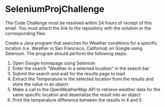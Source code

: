 # SeleniumProjChallenge


The Code Challenge must be resolved within 24 hours of receipt of this email. You must attach the link to the repository with the solution or the corresponding files.

Create a Java program that searches for Weather conditions for a specific location (i.e. Weather in San Francisco, California) on Google using Selenium. The program should perform the following steps:
1. Open Google homepage using Selenium
2. Enter the search "Weather in a selected location" in the search bar
3. Submit the search and wait for the results page to load
4. Extract the Temperature in the selected location from the results and store the value in an object
5. Make a call to the OpenWeatherMap API to retrieve weather data for the same specific location and deserialize the result into an object
6. Print the temperature difference between the results in 4 and 5
